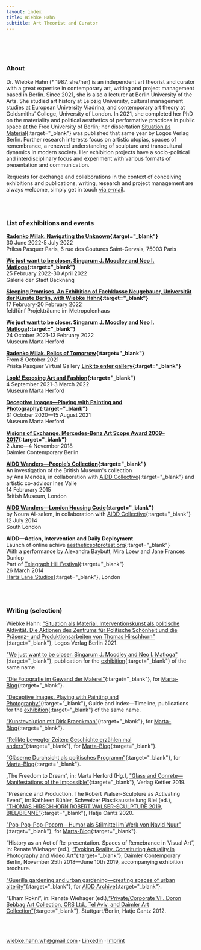 ```yaml
---
layout: index
title: Wiebke Hahn
subtitle: Art Theorist and Curator
---
```


<br />
<br />
<br />

### About

Dr. Wiebke Hahn (* 1987, she/her) is an independent art theorist and curator with a great expertise in contemporary art, writing and project management based in Berlin. Since 2021, she is also a lecturer at Berlin University of the Arts. She studied art history at Leipzig University, cultural management studies at European University Viadrina, and contemporary art theory at Goldsmiths’ College, University of London. In 2021, she completed her PhD on the materiality and political aesthetics of performative practices in public space at the Free University of Berlin; her dissertation [Situation as Material](https://www.logos-verlag.de/cgi-bin/engbuchmid?isbn=5292&lng=deu&id=){:target="_blank"} was published that same year by Logos Verlag Berlin. Further research interests focus on artistic utopias, spaces of remembrance, a renewed understanding of sculpture and transcultural dynamics in modern society. Her exhibition projects have a socio-political and interdisciplinary focus and experiment with  various formats of presentation and communication. 

Requests for exchange and collaborations in the context of conceiving exhibitions and publications, writing, research and project management are always welcome, simply get in touch [via e-mail](mailto:wiebke.hahn.wh@gmail.com).

<br />
<br />

### List of exhibitions and events
**[Radenko Milak. Navigating the Unknown](https://priskapasquer.art/){:target="_blank"}**<br />
30 June 2022-5 July 2022<br />
Priksa Pasquer Paris, 6 rue des Coutures Saint-Gervais, 75003 Paris


**[We just want to be closer. Singarum J. Moodley and Neo I. Matloga](https://marta-herford.de/en/ausstellungen/ersehntenaehe/){:target="_blank"}**<br />
25 February 2022-30 April 2022<br />
Galerie der Stadt Backnang


**[Sleeping Promises. An Exhibition of Fachklasse Neugebauer, Universität der Künste Berlin, with Wiebke Hahn](https://feldfuenf.berlin/veranstaltungen/sleeping-promises-ausstellung/){:target="_blank"}**<br />
17 February-20 February 2022<br />
feldfünf Projekträume im Metropolenhaus


**[We just want to be closer. Singarum J. Moodley and Neo I. Matloga](https://marta-herford.de/en/ausstellungen/ersehntenaehe/){:target="_blank"}**<br />
24 October 2021-13 February 2022<br />
Museum Marta Herford


**[Radenko Milak. Relics of Tomorrow](https://priskapasquer.art/radenko-milak-relics-of-tomorrow-priska-pasquer-virtual-gallery/){:target="_blank"}**<br />
From 8 October 2021<br />
Priska Pasquer Virtual Gallery
**[Link to enter gallery](https://hubs.mozilla.com/NU6Sw4A/PRISKA-PASQUER-VIRTUAL-GALLERY-RADENKO-MILAK/){:target="_blank"}**<br />


**[Look! Exposing Art and Fashion](https://marta-herford.de/en/ausstellungen/look/){:target="_blank"}**<br />
4 September 2021-3 March 2022<br />
Museum Marta Herford


**[Deceptive Images—Playing with Painting and Photography](https://marta-herford.de/en/ausstellungen/truegerischebilder/){:target="_blank"}**<br />
31 October 2020—15 August 2021<br />
Museum Marta Herford


**[Visions of Exchange. Mercedes-Benz Art Scope Award 2009–2017](https://art.daimler.com/en/mercedes-benz-art-scope-2009-2017/){:target="_blank"}**<br />
2 June—4 November 2018<br />
Daimler Contemporary Berlin

**[AIDD Wanders—People’s Collection](http://aestheticsofprotest.org/think-tank/wanders/){:target="_blank"}**<br />
An investigation of the British Museum's collection<br />
by Ana Mendes, in collaboration with [AIDD Collective](http://aestheticsofprotest.org/){:target="_blank"} and artistic co-advisor Ines Valle<br />
14 Februrary 2015<br />
British Museum, London


**[AIDD Wanders—London Housing Code](http://aestheticsofprotest.org/think-tank/wanders/){:target="_blank"}**<br />
by Noura Al-salem, in collaboration with [AIDD Collective](http://aestheticsofprotest.org/){:target="_blank"}<br />
12 July 2014<br />
South London


**AIDD—Action, Intervention and Daily Deployment**<br />
Launch of online achive [aestheticsofprotest.org](http://aestheticsofprotest.org/){:target="_blank"}<br />
With a performance by Alexandra Baybutt, Mira Loew and Jane Frances Dunlop<br />
Part of [Telegraph Hill Festival](https://www.telegraphhillfestival.org.uk/){:target="_blank"}<br />
26 March 2014<br />
[Harts Lane Studios](https://www.hartslane.org/){:target="_blank"}, London

<br />
<br />

### Writing (selection)

Wiebke Hahn: ["Situation als Material. Interventionskunst als politische Aktivität. Die Aktionen des Zentrums für Politische Schönheit und die Präsenz- und Produktionsarbeiten von Thomas Hirschhorn"](https://www.logos-verlag.de/cgi-bin/engbuchmid?isbn=5292&lng=deu&id=){:target="_blank"}, Logos Verlag Berlin 2021.

["We just want to be closer. Singarum J. Moodley and Neo I. Matloga"](https://marta-herford.ticketfritz.de/Shop/Detail/14452/21793){:target="_blank"}, publication for the [exhibition](https://marta-herford.de/en/ausstellungen/ersehntenaehe/){:target="_blank"} of the same name.

[“Die Fotografie im Gewand der Malerei”](https://marta-blog.de/die-fotografie-im-gewand-der-malerei/){:target="_blank"}, for [Marta-Blog](https://marta-blog.de/){:target="_blank"}.

[“Deceptive Images. Playing with Painting and Photography”](https://marta-herford.de/en/truegerische-bilder/){:target="_blank"}, Guide and Index—Timeline, publications for the [exhibition](https://marta-herford.de/en/ausstellungen/truegerischebilder/){:target="_blank"} of the same name.

[“Kunstevolution mit Dirk Braeckman”](https://marta-blog.de/kunstevolution-mit-dirk-braeckman/){:target="_blank"}, for [Marta-Blog](https://marta-blog.de/){:target="_blank"}.

[“Relikte bewegter Zeiten: Geschichte erzählen mal anders”](https://marta-blog.de/relikte-bewegter-zeiten-geschichte-erzaehlen-mal-anders/){:target="_blank"}, for [Marta-Blog](https://marta-blog.de/){:target="_blank"}.

[“Gläserne Durchsicht als politisches Programm”](https://marta-blog.de/glaeserne-durchsicht-als-politisches-programm/){:target="_blank"}, for [Marta-Blog](https://marta-blog.de/){:target="_blank"}.

„The Freedom to Dream“, in: Marta Herford (Hg.), ["Glass and Conrete—Manifestations of the Impossible“](https://marta-herford.de/en/glas-und-beton/){:target="_blank"}, Verlag Kettler 2019.

“Presence and Production. The Robert Walser-Sculpture as Activating Event”, in: Kathleen Bühler, Schweizer Plastikausstellung Biel (ed.), [“THOMAS HIRSCHHORN ROBERT WALSER-SCULPTURE 2019, BIEL/BIENNE”](https://www.robertwalser-sculpture.com/katalog/){:target="_blank"}, Hatje Cantz 2020.

["Pop-Pop-Pop-Pocorn – Humor als Stilmittel im Werk von Navid Nuur"](https://marta-blog.de/pop-pop-pop-pocorn-humor-als-stilmittel-im-werk-von-navid-nuur/){:target="_blank"}, for [Marta-Blog](https://marta-blog.de/){:target="_blank"}.

“History as an Act of Re-presentation. Spaces of Remebrance in Visual Art”, in: Renate Wiehager (ed.), [“Evoking Reality. Constituting Actuality in Photography and Video Art”](http://art.daimler.com/media/Exhibition-catalogue.pdf){:target="_blank"}, Daimler Contemporary Berlin, November 25th 2018—June 10th 2019, accompanying exhibition brochure. 

[“Guerilla gardening and urban gardening—creating spaces of urban alterity”](http://aestheticsofprotest.org/urban-gardening.){:target="_blank"}, for [AIDD Archive](http://aestheticsofprotest.org/){:target="_blank"}.

“Elham Rokni”, in: Renate Wiehager (ed.),[“Private/Corporate VII. Doron Sebbag Art Collection, ORS Ltd., Tel Aviv, and Daimler Art Collection”](https://art.daimler.com/en/publication/private-corporate-vii-2/){:target="_blank"}, Stuttgart/Berlin, Hatje Cantz 2012.

<br />
<br />

[wiebke.hahn.wh@gmail.com](mailto:wiebke.hahn.wh@gmail.com) &middot; [Linkedin](https://www.linkedin.com/in/wiebke-hahn-625b46173/) &middot; [Imprint](/impressum)
